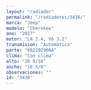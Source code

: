```yaml
---
layout: "radiador"
permalink: "/radiadores/3436/"
marca: "Jeep"
modelo: "Cherokee"
ano: "2017"
motor: "L4 2.4, V6 3.2"
transmision: "Automática"
parte: "68229290AA"
clima: "Con clima"
alto: "26 9/16"
ancho: "16 5/8"
observaciones: ""
id: "3436"
---
```


